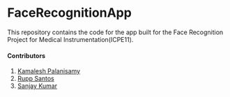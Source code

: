 # FaceRecognitionApp

This repository contains the code for the app built for the Face Recognition Project for Medical Instrumentation(ICPE11).

#### Contributors
1. [Kamalesh Palanisamy](https://github.com/kamalesh0406)
2. [Rupp Santos](https://github.com/Rupp-Santos-7)
2. [Sanjay Kumar](https://github.com/sanjay8899)
